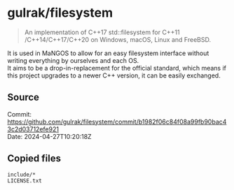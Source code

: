 # gulrak/filesystem

> An implementation of C++17 std::filesystem for C++11 /C++14/C++17/C++20 on Windows, macOS, Linux and FreeBSD.

It is used in MaNGOS to allow for an easy filesystem interface without writing everything by ourselves and each OS.  
It aims to be a drop-in-replacement for the official standard, which means if this project upgrades to a newer C++ version, it can be easily exchanged.

## Source
Commit: https://github.com/gulrak/filesystem/commit/b1982f06c84f08a99fb90bac43c2d03712efe921  
Date: 2024-04-27T10:20:18Z

## Copied files
```
include/*
LICENSE.txt
```
